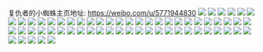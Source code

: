 复仇者的小蜘蛛主页地址: https://weibo.com/u/5771944830 
![](https://wx4.sinaimg.cn/mw2000/006iCuwmly1h8y1w956lrj31bf0zk42a.jpg) 
![](https://wx4.sinaimg.cn/mw2000/006iCuwmly1h8y1wayr1zj32c0340qv5.jpg) 
![](https://wx4.sinaimg.cn/mw2000/006iCuwmly1h8y1wbwy57j32c0340kjl.jpg) 
![](https://wx4.sinaimg.cn/mw2000/006iCuwmly1h8y1wd3wjyj32c03404qq.jpg) 
![](https://wx4.sinaimg.cn/mw2000/006iCuwmly1h8y1wennlrj32c0340hdv.jpg) 
![](https://wx4.sinaimg.cn/mw2000/006iCuwmly1h8y1wg39jgj33402c01kz.jpg) 
![](https://wx4.sinaimg.cn/mw2000/006iCuwmly1h8y1wipa7wj33402c0b2a.jpg) 
![](https://wx4.sinaimg.cn/mw2000/006iCuwmly1h8y1wjq1xfj30wg0wfai0.jpg) 
![](https://wx4.sinaimg.cn/mw2000/006iCuwmly1h8y1wl8ok8j31eb0zk7vp.jpg) 
![](https://wx4.sinaimg.cn/mw2000/006iCuwmly1h6ghm6azfqj30u00u0aii.jpg) 
![](https://wx4.sinaimg.cn/mw2000/006iCuwmly1h6ghm4wjplj32c0340u0y.jpg) 
![](https://wx4.sinaimg.cn/mw2000/006iCuwmly1h5sgd0502yj31u7184key.jpg) 
![](https://wx4.sinaimg.cn/mw2000/006iCuwmly1h5r07fkprlj32c0340b2d.jpg) 
![](https://wx4.sinaimg.cn/mw2000/006iCuwmly1h5r0bmz503j30j60ipwfu.jpg) 
![](https://wx4.sinaimg.cn/mw2000/006iCuwmly1gxn13k2uxmj3240240e81.jpg) 
![](https://wx4.sinaimg.cn/mw2000/006iCuwmly1gxgaati0tpj30u09xzqv5.jpg) 
![](https://wx4.sinaimg.cn/mw2000/006iCuwmly1gxgaatz7fxj30u01x0dtv.jpg) 
![](https://wx4.sinaimg.cn/mw2000/006iCuwmly1gtpyhn514bj60qo156afb02.jpg) 
![](https://wx4.sinaimg.cn/mw2000/006iCuwmly1gp3jhl5o6mj30dw0m00th.jpg) 
![](https://wx4.sinaimg.cn/mw2000/006iCuwmly1gp3jhkok0fj30dw0oqdgh.jpg) 
![](https://wx4.sinaimg.cn/mw2000/006iCuwmly1gp3jhm2vbsj30u01hc790.jpg) 
![](https://wx4.sinaimg.cn/mw2000/006iCuwmly1gp3jhkw6w1j30dw0m674o.jpg) 
![](https://wx4.sinaimg.cn/mw2000/006iCuwmly1gp3jhmvpc2j30m80m8dk4.jpg) 
![](https://wx4.sinaimg.cn/mw2000/006iCuwmly1gp3jhlnn1nj30b40jrjrz.jpg) 
![](https://wx4.sinaimg.cn/mw2000/006iCuwmly1gp3jhlfrarj30go0m6tai.jpg) 
![](https://wx4.sinaimg.cn/mw2000/006iCuwmly1gp3jhlv8gjj30l20zkwhr.jpg) 
![](https://wx4.sinaimg.cn/mw2000/006iCuwmly1gp3jhmanrwj30dw0dwdfu.jpg) 
![](https://wx4.sinaimg.cn/mw2000/006iCuwmly1g5nkb40rf9j30qo1gawl7.jpg) 
![](https://wx4.sinaimg.cn/mw2000/006iCuwmly1g59furle5yj30u0140wic.jpg) 
![](https://wx4.sinaimg.cn/mw2000/006iCuwmly1g59fusgyzdj30u0140tfx.jpg) 
![](https://wx4.sinaimg.cn/mw2000/006iCuwmly1g59fut943sj30u0140n4q.jpg) 
![](https://wx4.sinaimg.cn/mw2000/006iCuwmly1g59fuuni0dj30u01400wz.jpg) 
![](https://wx4.sinaimg.cn/mw2000/006iCuwmly1g59fuu1fprj30u0140tgz.jpg) 
![](https://wx4.sinaimg.cn/mw2000/006iCuwmly1g59fuvnn4gj30u0140k10.jpg) 
![](https://wx4.sinaimg.cn/mw2000/006iCuwmly1g59fuwoi75j31400u0thl.jpg) 
![](https://wx4.sinaimg.cn/mw2000/006iCuwmly1g59fuxf98xj30u0140tgf.jpg) 
![](https://wx4.sinaimg.cn/mw2000/006iCuwmly1g59fuy5sl5j30u01400zn.jpg) 
![](https://wx4.sinaimg.cn/mw2000/006iCuwmly1g59fnniy5jj30u0140wh7.jpg) 
![](https://wx4.sinaimg.cn/mw2000/006iCuwmly1g59fno6e7zj30u0140tbv.jpg) 
![](https://wx4.sinaimg.cn/mw2000/006iCuwmly1g59fnoy1umj30u014079f.jpg) 
![](https://wx4.sinaimg.cn/mw2000/006iCuwmly1g59fnpx2i3j30u0140tg2.jpg) 
![](https://wx4.sinaimg.cn/mw2000/006iCuwmly1g59fnqvyybj31400u0qaa.jpg) 
![](https://wx4.sinaimg.cn/mw2000/006iCuwmly1g59fnrio62j30u01400vj.jpg) 
![](https://wx4.sinaimg.cn/mw2000/006iCuwmly1g59fns4q4pj30u014077x.jpg) 
![](https://wx4.sinaimg.cn/mw2000/006iCuwmly1g59fnsy75kj31400u0wmj.jpg) 
![](https://wx4.sinaimg.cn/mw2000/006iCuwmly1g59fntqkw6j30u0140q9o.jpg) 
![](https://wx4.sinaimg.cn/mw2000/006iCuwmly1fx3e13l1yyj30a00cy0w2.jpg) 
![](https://wx4.sinaimg.cn/mw2000/006iCuwmly1fx3e13zsezj30u0118myu.jpg) 
![](https://wx4.sinaimg.cn/mw2000/006iCuwmly1fx3e14yzlyj30u01hckew.jpg) 
![](https://wx4.sinaimg.cn/mw2000/006iCuwmly1fx3e13votqj30fa0kf3zb.jpg) 
![](https://wx4.sinaimg.cn/mw2000/006iCuwmly1fx3e13qfu0j30jg0lx40b.jpg) 
![](https://wx4.sinaimg.cn/mw2000/006iCuwmly1fx3e146qw2j30hs0qo750.jpg) 
![](https://wx4.sinaimg.cn/mw2000/006iCuwmly1frb7svvy6oj30u01eodyn.jpg) 
![](https://wx4.sinaimg.cn/mw2000/006iCuwmly1frb7swu2qwj30u00xs14w.jpg) 
![](https://wx4.sinaimg.cn/mw2000/006iCuwmly1frb7sx6rp3j30u00xswol.jpg) 
![](https://wx4.sinaimg.cn/mw2000/006iCuwmly1frb7sxwjqlj30u01eowx6.jpg) 
![](https://wx4.sinaimg.cn/mw2000/006iCuwmly1frb7syiapkj30u00xsgy0.jpg) 
![](https://wx4.sinaimg.cn/mw2000/006iCuwmly1frb7sz4odgj30u00xsqes.jpg) 
![](https://wx4.sinaimg.cn/mw2000/006iCuwmly1frb7t0cum4j30u00xs49t.jpg) 
![](https://wx4.sinaimg.cn/mw2000/006iCuwmly1frb7t1p2bcj30u01vkx3d.jpg) 
![](https://wx4.sinaimg.cn/mw2000/006iCuwmly1frb7t34s43j30mg0zkwm6.jpg) 
